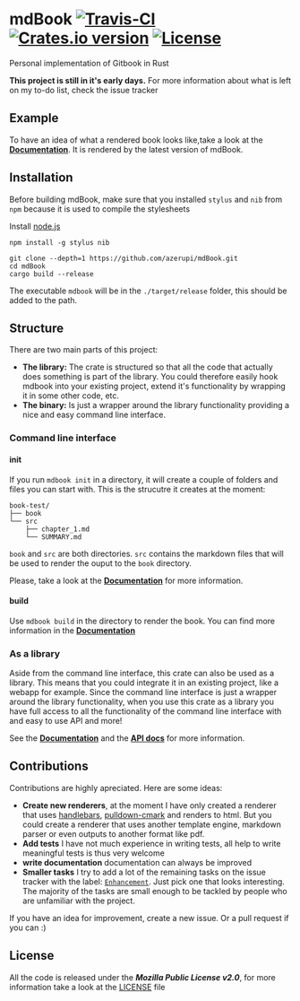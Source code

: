 # mdBook [![Travis-CI](https://travis-ci.org/azerupi/mdBook.svg?branch=master)](https://travis-ci.org/azerupi/mdBook) [![Crates.io version](https://img.shields.io/crates/v/mdbook.svg)](https://crates.io/crates/mdbook) [![License](https://img.shields.io/crates/l/mdbook.svg)](LICENSE)

Personal implementation of Gitbook in Rust

**This project is still in it's early days.**
For more information about what is left on my to-do list, check the issue tracker


## Example

To have an idea of what a rendered book looks like,take a look at the [**Documentation**](http://azerupi.github.io/mdBook/). It is rendered by the latest version of mdBook.

## Installation

Before building mdBook, make sure that you installed `stylus` and `nib` from `npm` because it is used to compile the stylesheets

Install [node.js](https://nodejs.org/en/)

```
npm install -g stylus nib
```

```
git clone --depth=1 https://github.com/azerupi/mdBook.git
cd mdBook
cargo build --release
```

The executable `mdbook` will be in the `./target/release` folder, this should be added to the path.

## Structure

There are two main parts of this project:

- **The library:** The crate is structured so that all the code that actually does something is part of the library. You could therefore easily hook mdbook into your existing project, extend it's functionality by wrapping it in some other code, etc.
- **The binary:** Is just a wrapper around the library functionality providing a nice and easy command line interface.

### Command line interface

#### init

If you run `mdbook init` in a directory, it will create a couple of folders and files you can start with.
This is the strucutre it creates at the moment:
```
book-test/
├── book
└── src
    ├── chapter_1.md
    └── SUMMARY.md
```
`book` and `src` are both directories. `src` contains the markdown files that will be used to render the ouput to the `book` directory.

Please, take a look at the [**Documentation**](http://azerupi.github.io/mdBook/cli/init.html) for more information.

#### build

Use `mdbook build` in the directory to render the book. You can find more information in the [**Documentation**](http://azerupi.github.io/mdBook/cli/build.html)

### As a library

Aside from the command line interface, this crate can also be used as a library. This means that you could integrate it in an existing project, like a webapp for example. Since the command line interface is just a wrapper around the library functionality, when you use this crate as a library you have full access to all the functionality of the command line interface with and easy to use API and more!

See the [**Documentation**](http://azerupi.github.io/mdBook/lib/lib.html) and the [**API docs**](http://azerupi.github.io/mdBook/mdbook/index.html) for more information.

## Contributions

Contributions are highly apreciated. Here are some ideas:

- **Create new renderers**, at the moment I have only created a renderer that uses [handlebars](https://github.com/sunng87/handlebars-rust), [pulldown-cmark](https://github.com/google/pulldown-cmark) and renders to html. But you could create a renderer that uses another template engine, markdown parser or even outputs to another format like pdf.
- **Add tests** I have not much experience in writing tests, all help to write meaningful tests is thus very welcome
- **write documentation** documentation can always be improved
- **Smaller tasks** I try to add a lot of the remaining tasks on the issue tracker with the label: [`Enhancement`](https://github.com/azerupi/mdBook/issues?q=is%3Aopen+is%3Aissue+label%3AEnhancement). Just pick one that looks interesting. The majority of the tasks are small enough to be tackled by people who are unfamiliar with the project.

If you have an idea for improvement, create a new issue. Or a pull request if you can :)

## License

All the code is released under the ***Mozilla Public License v2.0***, for more information take a look at the [LICENSE](LICENSE) file
